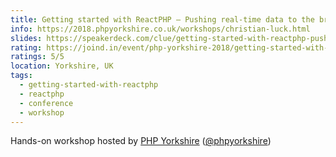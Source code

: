 ```yaml
---
title: Getting started with ReactPHP – Pushing real-time data to the browser
info: https://2018.phpyorkshire.co.uk/workshops/christian-luck.html
slides: https://speakerdeck.com/clue/getting-started-with-reactphp-pushing-real-time-data-to-the-browser-phpyorkshire
rating: https://joind.in/event/php-yorkshire-2018/getting-started-with-reactphp--pushing-real-time-data-to-the-browser
ratings: 5/5
location: Yorkshire, UK
tags:
  - getting-started-with-reactphp
  - reactphp
  - conference
  - workshop
---
```

Hands-on workshop hosted by [PHP Yorkshire](https://www.phpyorkshire.co.uk/) ([@phpyorkshire](https://twitter.com/phpyorkshire))
